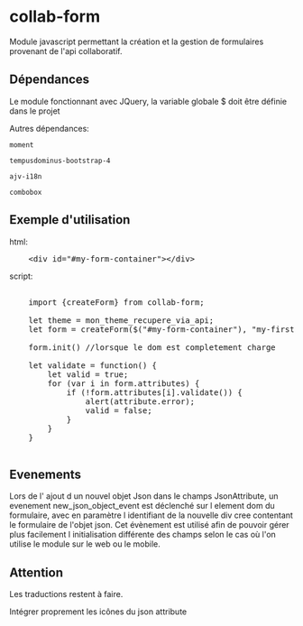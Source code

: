 # collab-form

Module javascript permettant la création et la gestion de formulaires provenant de l'api collaboratif. 


## Dépendances

Le module fonctionnant avec JQuery, la variable globale $ doit être définie dans le projet

Autres dépendances:

    moment

    tempusdominus-bootstrap-4

    ajv-i18n

    combobox

## Exemple d'utilisation

html:

<pre>
    &lt;div id="#my-form-container">&lt;/div>
</pre>

script: 

<pre>

    import {createForm} from collab-form;
    
    let theme = mon_theme_recupere_via_api;
    let form = createForm($("#my-form-container"), "my-first-form", theme);
    
    form.init() //lorsque le dom est completement charge
    
    let validate = function() {
        let valid = true;
        for (var i in form.attributes) {
            if (!form.attributes[i].validate()) {
                alert(attribute.error);
                valid = false;
            }
        }
    }

</pre>

## Evenements

Lors de l' ajout d un nouvel objet Json dans le champs JsonAttribute, un evenement new_json_object_event est déclenché sur l element dom du formulaire, avec en paramètre l identifiant de la nouvelle div cree contentant le formulaire de l'objet json.
Cet évènement est utilisé afin de pouvoir gérer plus facilement l initialisation différente des champs selon le cas où l'on utilise le module sur le web ou le mobile.

## Attention

Les traductions restent à faire.

Intégrer proprement les icônes du json attribute


